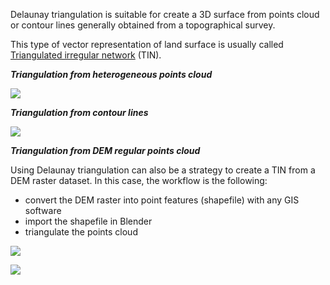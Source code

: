 Delaunay triangulation is suitable for create a 3D surface from points cloud or contour lines generally obtained from a topographical survey.

This type of vector representation of land surface is usually called [Triangulated irregular network](http://en.wikipedia.org/wiki/Triangulated_irregular_network) (TIN).

***Triangulation from heterogeneous points cloud***

![](https://raw.githubusercontent.com/wiki/domlysz/blenderGIS/images/delaunay_from_heterogeneous_points_cloud.jpg)

***Triangulation from contour lines***

![](https://raw.githubusercontent.com/wiki/domlysz/blenderGIS/images/delaunay_from_contours.jpg)

***Triangulation from DEM regular points cloud***

Using Delaunay triangulation can also be a strategy to create a TIN from a DEM raster dataset. In this case, the workflow is the following:
* convert the DEM raster into point features (shapefile) with any GIS software  
* import the shapefile in Blender
* triangulate the points cloud

![](https://raw.githubusercontent.com/wiki/domlysz/blenderGIS/images/shp_import_DEM_points_cloud.jpg)

![](https://raw.githubusercontent.com/wiki/domlysz/blenderGIS/images/delaunay_DEM_points_cloud.jpg)
